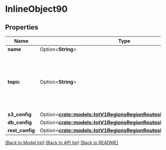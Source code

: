 # InlineObject90

## Properties

Name | Type | Description | Notes
------------ | ------------- | ------------- | -------------
**name** | Option<**String**> | Route name | [optional]
**topic** | Option<**String**> | Topic the route subscribes to. It must be a valid MQTT topic and up to 65535 characters | [optional]
**s3_config** | Option<[**crate::models::IotV1RegionsRegionRoutesRouteIdS3Config**](_iot_v1_regions__region__routes__route_id__s3_config.md)> |  | [optional]
**db_config** | Option<[**crate::models::IotV1RegionsRegionRoutesRouteIdDbConfig**](_iot_v1_regions__region__routes__route_id__db_config.md)> |  | [optional]
**rest_config** | Option<[**crate::models::IotV1RegionsRegionRoutesRouteIdRestConfig**](_iot_v1_regions__region__routes__route_id__rest_config.md)> |  | [optional]

[[Back to Model list]](../README.md#documentation-for-models) [[Back to API list]](../README.md#documentation-for-api-endpoints) [[Back to README]](../README.md)



